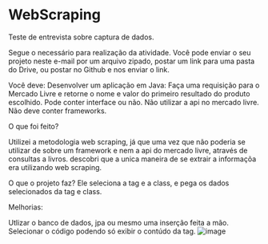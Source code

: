 # WebScraping
Teste de entrevista sobre captura de dados.

Segue o necessário para realização da atividade. Você pode enviar o seu projeto neste e-mail por um arquivo zipado, postar um link para uma pasta do Drive, ou postar no Github e nos enviar o link.

Você deve:
Desenvolver um aplicação em Java:
Faça uma requisição para o Mercado Livre e retorne o nome e valor do primeiro resultado do produto escolhido.
Pode conter interface ou não.
Não utilizar a api no mercado livre.
Não deve conter frameworks.

O que foi feito?

Utilizei a metodologia web scraping, já que uma vez que não poderia se utilizar de sobre um framework e nem a api do mercado livre, através de consultas a livros. 
descobri que a unica maneira de se extrair a informaçõa era utilizando web scraping.

O que o projeto faz?
Ele seleciona a tag e a class, e pega os dados selecionados da tag e class.

Melhorias:

Utlizar o banco de dados, jpa ou mesmo uma inserção feita a mão.<br>
Selecionar o código podendo só exibir o contúdo da tag.
![image](https://user-images.githubusercontent.com/81826684/179480655-a8946526-c9b9-43cd-aaf8-bcb58a636c94.png)
